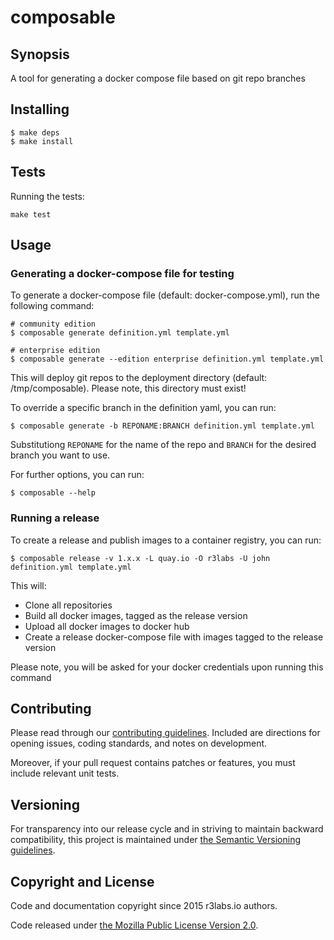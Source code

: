 # composable

## Synopsis

A tool for generating a docker compose file based on git repo branches

## Installing

```
$ make deps
$ make install
```

## Tests

Running the tests:
```
make test
```

## Usage

### Generating a docker-compose file for testing

To generate a docker-compose file (default: docker-compose.yml), run the following command:

```
# community edition
$ composable generate definition.yml template.yml

# enterprise edition
$ composable generate --edition enterprise definition.yml template.yml
```

This will deploy git repos to the deployment directory (default: /tmp/composable). Please note, this directory must exist!


To override a specific branch in the definition yaml, you can run:

```
$ composable generate -b REPONAME:BRANCH definition.yml template.yml
```

Substitutiong `REPONAME` for the name of the repo and `BRANCH` for the desired branch you want to use.

For further options, you can run:
```
$ composable --help
```

### Running a release

To create a release and publish images to a container registry, you can run:

```
$ composable release -v 1.x.x -L quay.io -O r3labs -U john definition.yml template.yml
```

This will:
- Clone all repositories
- Build all docker images, tagged as the release version
- Upload all docker images to docker hub
- Create a release docker-compose file with images tagged to the release version

Please note, you will be asked for your docker credentials upon running this command

## Contributing

Please read through our
[contributing guidelines](CONTRIBUTING.md).
Included are directions for opening issues, coding standards, and notes on
development.

Moreover, if your pull request contains patches or features, you must include
relevant unit tests.

## Versioning

For transparency into our release cycle and in striving to maintain backward
compatibility, this project is maintained under [the Semantic Versioning guidelines](http://semver.org/).

## Copyright and License

Code and documentation copyright since 2015 r3labs.io authors.

Code released under
[the Mozilla Public License Version 2.0](LICENSE).
